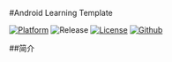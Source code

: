 #Android Learning Template


[![Platform](https://img.shields.io/badge/platform-Android-blue.svg)](https://www.android.com/)
![Release](https://img.shields.io/badge/release-0.1.0-blue.svg)
[![License](https://img.shields.io/:license-apache-blue.svg)](https://www.apache.org/licenses/LICENSE-2.0.html)
[![Github](https://img.shields.io/badge/download-fir.im-blue.svg)]()

##简介

